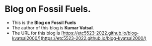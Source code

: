 
#  Blog on Fossil Fuels.

* This is the **Blog on Fossil Fuels** 
* The author of this blog is **Kumar Vatsal**.
* The URL for this blog is [https://etc5523-2022.github.io/blog-kvatsal2000/](https://etc5523-2022.github.io/blog-kvatsal2000/)
